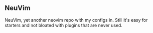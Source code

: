 ## NeuVim

NeuVim, yet another neovim repo with my configs in. Still it's easy for starters and not bloated with plugins that are never used.
